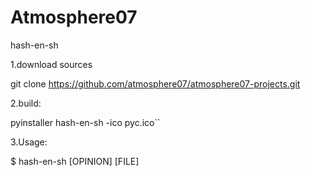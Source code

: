 Atmosphere07
============

hash-en-sh

1.download sources

  git clone https://github.com/atmosphere07/atmosphere07-projects.git

2.build:

  pyinstaller hash-en-sh -ico pyc.ico``

3.Usage:

  $ hash-en-sh [OPINION] [FILE]
